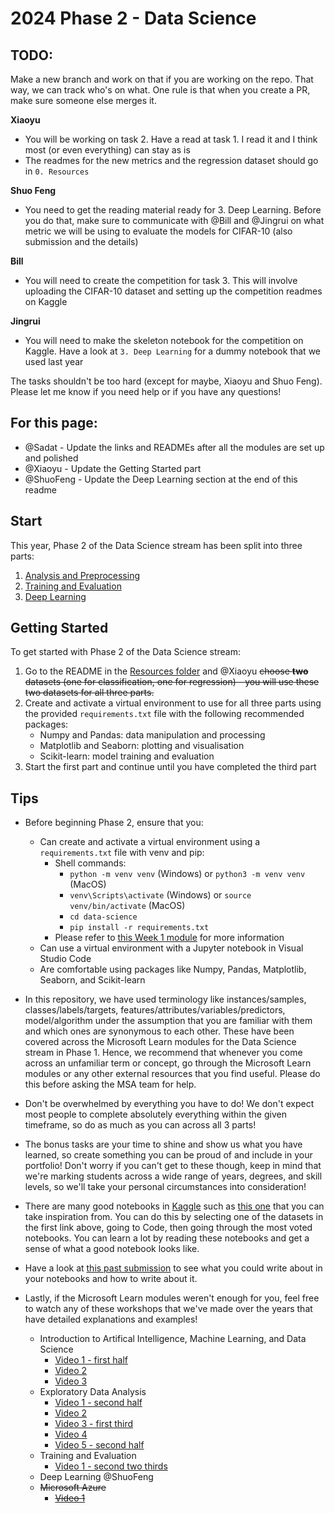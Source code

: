 # 2024 Phase 2 - Data Science

## TODO:
Make a new branch and work on that if you are working on the repo. That way, we can track who's on what. One rule is that when you create a PR, make sure someone else merges it.

**Xiaoyu**

- You will be working on task 2. Have a read at task 1. I read it and I think most (or even everything) can stay as is
- The readmes for the new metrics and the regression dataset should go in `0. Resources`

**Shuo Feng**

- You need to get the reading material ready for 3. Deep Learning. Before you do that, make sure to communicate with @Bill and @Jingrui on what metric we will be using to evaluate the models for CIFAR-10 (also submission and the details)

**Bill**

- You will need to create the competition for task 3. This will involve uploading the CIFAR-10 dataset and setting up the competition readmes on Kaggle

**Jingrui**

- You will need to make the skeleton notebook for the competition on Kaggle. Have a look at `3. Deep Learning` for a dummy notebook that we used last year

The tasks shouldn't be too hard (except for maybe, Xiaoyu and Shuo Feng). Please let me know if you need help or if you have any questions!


## For this page:
- @Sadat - Update the links and READMEs after all the modules are set up and polished
- @Xiaoyu - Update the Getting Started part
- @ShuoFeng - Update the Deep Learning section at the end of this readme

## Start
This year, Phase 2 of the Data Science stream has been split into three parts:

1. [Analysis and Preprocessing](https://github.com/NZMSA/2024-Phase-2/tree/main/data-science/1.%20Analysis%20and%20Preprocessing)
2. [Training and Evaluation](https://github.com/NZMSA/2024-Phase-2/tree/main/data-science/2.%20Training%20and%20Evaluation)
3. [Deep Learning](https://github.com/NZMSA/2024-Phase-2/tree/ds/initial-setup/data-science/3.%20Deep%20Learning)

## Getting Started

To get started with Phase 2 of the Data Science stream:
1. Go to the README in the [Resources folder](https://github.com/NZMSA/2024-Phase-2/tree/main/data-science/0.%20Resources) and @Xiaoyu ~~choose **two** datasets (one for classification, one for regression) - you will use these two datasets for all three parts.~~ 
2. Create and activate a virtual environment to use for all three parts using the provided `requirements.txt` file with the following recommended packages:
    - Numpy and Pandas: data manipulation and processing
    - Matplotlib and Seaborn: plotting and visualisation
    - Scikit-learn: model training and evaluation
3. Start the first part and continue until you have completed the third part

## Tips

- Before beginning Phase 2, ensure that you:
    - Can create and activate a virtual environment using a `requirements.txt` file with venv and pip:
        - Shell commands:
            - `python -m venv venv` (Windows) or `python3 -m venv venv` (MacOS)
            - `venv\Scripts\activate` (Windows) or `source venv/bin/activate` (MacOS)
            - `cd data-science`
            - `pip install -r requirements.txt`
        - Please refer to [this Week 1 module](https://learn.microsoft.com/en-us/training/modules/python-create-manage-projects/2-set-up-project) for more information
    - Can use a virtual environment with a Jupyter notebook in Visual Studio Code
    - Are comfortable using packages like Numpy, Pandas, Matplotlib, Seaborn, and Scikit-learn

- In this repository, we have used terminology like instances/samples, classes/labels/targets, features/attributes/variables/predictors, model/algorithm under the assumption that you are familiar with them and which ones are synonymous to each other. These have been covered across the Microsoft Learn modules for the Data Science stream in Phase 1. Hence, we recommend that whenever you come across an unfamiliar term or concept, go through the Microsoft Learn modules or any other external resources that you find useful. Please do this before asking the MSA team for help.

- Don't be overwhelmed by everything you have to do! We don't expect most people to complete absolutely everything within the given timeframe, so do as much as you can across all 3 parts!

- The bonus tasks are your time to shine and show us what you have learned, so create something you can be proud of and include in your portfolio! Don't worry if you can't get to these though, keep in mind that we're marking students across a wide range of years, degrees, and skill levels, so we'll take your personal circumstances into consideration!

- There are many good notebooks in [Kaggle](https://www.kaggle.com/competitions?hostSegmentIdFilter=5) such as [this one](https://www.kaggle.com/code/odins0n/spaceship-titanic-eda-27-different-models) that you can take inspiration from. You can do this by selecting one of the datasets in the first link above, going to Code, then going through the most voted notebooks. You can learn a lot by reading these notebooks and get a sense of what a good notebook looks like.

- Have a look at [this past submission](https://github.com/NZMSA/2020-Phase-1/blob/master/Data%20Science%20and%20Machine%20Learning/SampleReport.pdf) to see what you could write about in your notebooks and how to write about it.

- Lastly, if the Microsoft Learn modules weren't enough for you, feel free to watch any of these workshops that we've made over the years that have detailed explanations and examples!
    - Introduction to Artifical Intelligence, Machine Learning, and Data Science
        - [Video 1 - first half](https://www.youtube.com/watch?v=N7dmGJfHS6M)
        - [Video 2](https://www.youtube.com/watch?v=DlwDKzbt7PA)
        - [Video 3](https://www.youtube.com/watch?v=pgl5Y1Olq4A)
    - Exploratory Data Analysis
        - [Video 1 - second half](https://www.youtube.com/watch?v=N7dmGJfHS6M)
        - [Video 2](https://www.youtube.com/watch?v=9p8c0edPBXI)
        - [Video 3 - first third](https://www.youtube.com/watch?v=K_EFlXDMkvA)
        - [Video 4](https://www.youtube.com/watch?v=5wyIAAtaRbI)
        - [Video 5 - second half](https://www.youtube.com/watch?v=dvZxu2PjOW8)
    - Training and Evaluation
        - [Video 1 - second two thirds](https://www.youtube.com/watch?v=K_EFlXDMkvA)
    - Deep Learning @ShuoFeng
    - ~~Microsoft Azure~~
        - ~~[Video 1](https://www.youtube.com/watch?v=XVhQNmMFaHQ)~~
